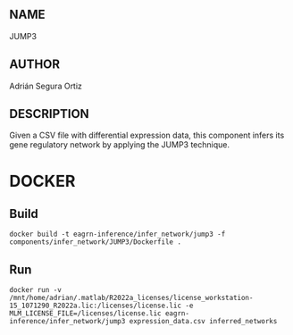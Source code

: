 ## NAME

JUMP3

## AUTHOR

Adrián Segura Ortiz

## DESCRIPTION

Given a CSV file with differential expression data, this component infers its gene regulatory network by applying the JUMP3 technique.

# DOCKER

## Build

```
docker build -t eagrn-inference/infer_network/jump3 -f components/infer_network/JUMP3/Dockerfile .
```

## Run

```
docker run -v /mnt/home/adrian/.matlab/R2022a_licenses/license_workstation-15_1071290_R2022a.lic:/licenses/license.lic -e MLM_LICENSE_FILE=/licenses/license.lic eagrn-inference/infer_network/jump3 expression_data.csv inferred_networks
```
